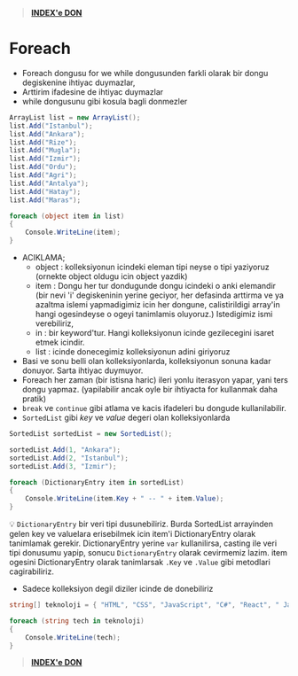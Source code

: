 > [**INDEX'e DON**](/README.md)

# Foreach

* Foreach dongusu for we while dongusunden farkli olarak bir dongu degiskenine ihtiyac duymazlar, 
* Arttirim ifadesine de ihtiyac duymazlar
* while dongusunu gibi kosula bagli donmezler
```C#
ArrayList list = new ArrayList();
list.Add("Istanbul");
list.Add("Ankara");
list.Add("Rize");
list.Add("Mugla");
list.Add("Izmir");
list.Add("Ordu");
list.Add("Agri");
list.Add("Antalya");
list.Add("Hatay");
list.Add("Maras");

foreach (object item in list)
{
    Console.WriteLine(item);
}
```
* ACIKLAMA;
    * object : kolleksiyonun icindeki eleman tipi neyse o tipi yaziyoruz (ornekte object oldugu icin object yazdik)
    * item : Dongu her tur dondugunde dongu icindeki o anki elemandir (bir nevi 'i' degiskeninin yerine geciyor, her defasinda arttirma ve ya azaltma islemi yapmadigimiz icin her dongune, calistirildigi array'in hangi ogesindeyse o ogeyi tanimlamis oluyoruz.) Istedigimiz ismi verebiliriz,
    * in : bir keyword'tur. Hangi kolleksiyonun icinde gezilecegini isaret etmek icindir.
    * list : icinde donecegimiz kolleksiyonun adini giriyoruz
* Basi ve sonu belli olan kolleksiyonlarda, kolleksiyonun sonuna kadar donuyor. Sarta ihtiyac duymuyor.
* Foreach her zaman (bir istisna haric) ileri yonlu iterasyon yapar, yani ters dongu yapmaz. (yapilabilir ancak oyle bir ihtiyacta for kullanmak daha pratik)
* `break` ve `continue` gibi atlama ve kacis ifadeleri bu dongude kullanilabilir. 
* `SortedList` gibi *key* ve *value* degeri olan kolleksiyonlarda 
```C#
SortedList sortedList = new SortedList();

sortedList.Add(1, "Ankara");
sortedList.Add(2, "Istanbul");
sortedList.Add(3, "Izmir");

foreach (DictionaryEntry item in sortedList)
{
    Console.WriteLine(item.Key + " -- " + item.Value);
}
```
:bulb: `DictionaryEntry` bir veri tipi dusunebiliriz. Burda SortedList arrayinden gelen key ve valuelara erisebilmek icin item'i DictionaryEntry olarak tanimlamak gerekir. DictionaryEntry yerine `var` kullanilirsa, casting ile veri tipi donusumu yapip, sonucu `DictionaryEntry` olarak cevirmemiz lazim. item ogesini DictionaryEntry olarak tanimlarsak `.Key` ve `.Value` gibi metodlari cagirabiliriz. 
* Sadece kolleksiyon degil diziler icinde de donebiliriz
```C#
string[] teknoloji = { "HTML", "CSS", "JavaScript", "C#", "React", " Java", "TypeScript", " Rust", };

foreach (string tech in teknoloji)
{
    Console.WriteLine(tech);
}
```

> [**INDEX'e DON**](/README.md)